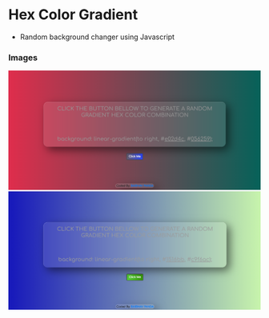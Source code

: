 # Hex Color Gradient
 
- Random background changer using Javascript

### Images

![screenshot1](images/Screenshot1.png)
![screenshot2](images/Screenshot2.png)
